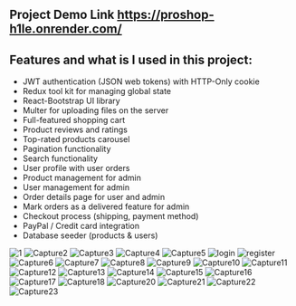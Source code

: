 ## Project Demo Link https://proshop-h1le.onrender.com/

## Features and what is I used in this project:
- JWT authentication (JSON web tokens) with HTTP-Only cookie
- Redux tool kit for managing global state
- React-Bootstrap UI library
- Multer for uploading files on the server
- Full-featured shopping cart
- Product reviews and ratings
- Top-rated products carousel
- Pagination functionality
- Search functionality
- User profile with user orders
- Product management for admin
- User management for admin
- Order details page for user and admin
- Mark orders as a delivered feature for admin
- Checkout process (shipping, payment method)
- PayPal / Credit card integration
- Database seeder (products & users)

![1](https://github.com/mohamedkhairy23/E-commerce/assets/82667987/e6269bfb-a64d-4a07-abba-2c4002db4bf9)
![Capture2](https://github.com/mohamedkhairy23/E-commerce/assets/82667987/481ac914-7a7a-4cfb-bec2-522ef32d9e78)
![Capture3](https://github.com/mohamedkhairy23/E-commerce/assets/82667987/9fa525de-b049-4751-827f-d3e0f896007e)
![Capture4](https://github.com/mohamedkhairy23/E-commerce/assets/82667987/fcbd1f52-257a-45b3-9fcd-7f74eda1ad4f)
![Capture5](https://github.com/mohamedkhairy23/E-commerce/assets/82667987/ff6d0902-f92d-42b0-9827-7e914b94881b)
![login](https://github.com/mohamedkhairy23/E-commerce/assets/82667987/8ad2249d-5502-4ef5-ad21-b5775749e165)
![register](https://github.com/mohamedkhairy23/E-commerce/assets/82667987/054a3665-6b6d-467e-b435-863fad0ba7b6)
![Capture6](https://github.com/mohamedkhairy23/E-commerce/assets/82667987/2295c0a4-a43f-41e3-9798-97ee19b1bb70)
![Capture7](https://github.com/mohamedkhairy23/E-commerce/assets/82667987/e94bc661-c1d1-47e2-88aa-1b4f687f8d4e)
![Capture8](https://github.com/mohamedkhairy23/E-commerce/assets/82667987/478047f0-900c-4ff1-ace4-e341b5db57cb)
![Capture9](https://github.com/mohamedkhairy23/E-commerce/assets/82667987/b4b63272-a180-41c9-824a-1826e33cdc5c)
![Capture10](https://github.com/mohamedkhairy23/E-commerce/assets/82667987/d99b40fe-1afb-4b9c-ba93-acb10921cc32)
![Capture11](https://github.com/mohamedkhairy23/E-commerce/assets/82667987/837120f0-e43e-4f84-807a-654404b69dbf)
![Capture12](https://github.com/mohamedkhairy23/E-commerce/assets/82667987/0828ea54-7f75-4b8e-8ead-bfd7c31f1f85)
![Capture13](https://github.com/mohamedkhairy23/E-commerce/assets/82667987/4bbe6a0c-27a2-4716-bcb0-dfdd98bd3f44)
![Capture14](https://github.com/mohamedkhairy23/E-commerce/assets/82667987/d66a0c4e-87f2-4ff7-a12f-a9f4ade74fbd)
![Capture15](https://github.com/mohamedkhairy23/E-commerce/assets/82667987/9e8ddc9c-d059-4c8f-8fae-97f38cbc9093)
![Capture16](https://github.com/mohamedkhairy23/E-commerce/assets/82667987/dcf355eb-aff9-4d62-9632-edc72df3c3fd)
![Capture17](https://github.com/mohamedkhairy23/E-commerce/assets/82667987/b6e44374-d69a-401a-abc6-371bc4ba70ea)
![Capture18](https://github.com/mohamedkhairy23/E-commerce/assets/82667987/14ddb8e5-1e0d-4c0c-a718-6dd42618bc96)
![Capture20](https://github.com/mohamedkhairy23/E-commerce/assets/82667987/825ffda3-f325-44e6-8a50-699a7ab1f381)
![Capture21](https://github.com/mohamedkhairy23/E-commerce/assets/82667987/dbac7418-2486-4dea-b607-3715419b9031)
![Capture22](https://github.com/mohamedkhairy23/E-commerce/assets/82667987/9e8e024a-d9ec-40b6-8282-217cceae178e)
![Capture23](https://github.com/mohamedkhairy23/E-commerce/assets/82667987/3d173f0c-6a7a-4a5e-864e-c8a0ca5bf1af)
